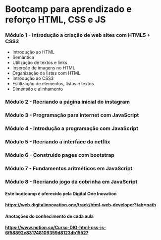 # Bootcamp para aprendizado e reforço HTML, CSS e JS

### Módulo 1 - Introdução a criação de web sites com HTML5 + CSS3
* Introdução ao HTML
* Semântica
* Utilização de textos e links
* Inserção de imagens no HTML
* Organização de listas com HTML
* Introdução ao CSS3
* Estilização de elementos, listas e textos
* Dimensão e alinhamento
### Módulo 2 - Recriando a página inicial do instagram

### Módulo 3 - Programação para internet com JavaScript

### Módulo 4 - Introdução a programação com JavaScript

### Módulo 5 - Recriando a interface do netflix

### Módulo 6 - Construido pages com bootstrap

### Módulo 7 - Fundamentos aritméticos em JavaScript

### Módulo 8 - Recriando jogo da cobrinha em JavaScript



#### Este bootcamp é oferecido pela Digital One Inovation 
#### https://web.digitalinnovation.one/track/html-web-developer?tab=path


#### Anotações do conhecimento de cada aula 
#### https://www.notion.so/Curso-DIO-html-css-js-6f58892c831748109359d8123db15527
